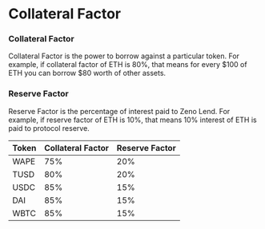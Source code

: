 # Collateral Factor

### Collateral Factor

Collateral Factor is the power to borrow against a particular token. For example, if collateral factor of ETH is 80%, that means for every $100 of ETH you can borrow $80 worth of other assets.

### Reserve Factor <a href="#reserve-factor" id="reserve-factor"></a>

Reserve Factor is the percentage of interest paid to Zeno Lend. For example, if reserve factor of ETH is 10%, that means 10% interest of ETH is paid to protocol reserve.

| Token | Collateral Factor | Reserve Factor |
| ----- | ----------------- | -------------- |
| WAPE  | 75%               | 20%            |
| TUSD  | 80%               | 20%            |
| USDC  | 85%               | 15%            |
| DAI   | 85%               | 15%            |
| WBTC  | 85%               | 15%            |
